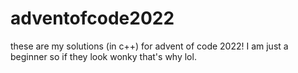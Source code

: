 # adventofcode2022

these are my solutions (in c++) for advent of code 2022! I am just a beginner so if they look wonky that's why lol.
